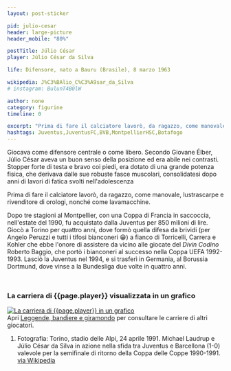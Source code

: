 ```yaml
---
layout: post-sticker

pid: julio-cesar
header: large-picture
header_mobile: "80%"

postTitle: Júlio César
player: Júlio César da Silva

life: Difensore, nato a Bauru (Brasile), 8 marzo 1963

wikipedia: J%C3%BAlio_C%C3%A9sar_da_Silva
# instagram: BulunT4B0lW

author: none
category: figurine
timeline: 0

excerpt: "Prima di fare il calciatore lavorò, da ragazzo, come manovale, lustrascarpe e rivenditore di orologi, nonché come lavamacchine"
hashtags: Juventus,JuventusFC,BVB,MontpellierHSC,Botafogo
---
```

Giocava come difensore centrale o come libero. Secondo Giovane Élber, Júlio César aveva un buon senso della posizione ed era abile nei contrasti. Stopper forte di testa e bravo coi piedi, era dotato di una grande potenza fisica, che derivava dalle sue robuste fasce muscolari, consolidatesi dopo anni di lavori di fatica svolti nell'adolescenza

Prima di fare il calciatore lavorò, da ragazzo, come manovale, lustrascarpe e rivenditore di orologi, nonché come lavamacchine.

Dopo tre stagioni al Montpellier, con una Coppa di Francia in saccoccia, nell'estate del 1990, fu acquistato dalla Juventus per 850 milioni di lire. Giocò a Torino per quattro anni, dove formò quella difesa da brividi (per Angelo Peruzzi e tutti i tifosi bianconeri 😁) a fianco di Torricelli, Carrera e Kohler che ebbe l'onore di assistere da vicino alle giocate del _Divin Codino_ Roberto Baggio, che portò i bianconeri al successo nella Coppa UEFA 1992-1993. Lasciò la Juventus nel 1994, e si trasferì in Germania, al Borussia Dortmund, dove vinse a la Bundesliga due volte in quattro anni.

<div style="margin-top: 50px;">
<h3>La carriera di {{page.player}} visualizzata in un grafico</h3>
<a href="/leggende-bandiere-e-giramondo" title="La carriera di {{page.player}} visualizzata in un grafico"><img class="responsive-img w100 border" src="{{site.baseurl}}/assets/pics/careers/{{page.pid}}.png" alt="La carriera di {{page.player}} in un grafico"/></a>
</div>
Apri <a href="/leggende-bandiere-e-giramondo" title="La carriera di {{page.player}} visualizzata in un grafico">Leggende, bandiere e giramondo</a> per consultare le carriere di altri giocatori.


<div class="post-disclaimer">
<ol>
	<li>Fotografia: Torino, stadio delle Alpi, 24 aprile 1991. Michael Laudrup e Júlio César da Silva in azione nella sfida tra Juventus e Barcellona (1-0) valevole per la semifinale di ritorno della Coppa delle Coppe 1990-1991. <a href="https://it.wikipedia.org/wiki/J%C3%BAlio_C%C3%A9sar_da_Silva#/media/File:Coppa_Coppe_1990-91_-_Juventus_vs_Barcellona_-_Michael_Laudrup,_J%C3%BAlio_C%C3%A9sar.jpg" target="_blank">via Wikipedia</a></li>
</ol>
</div>
